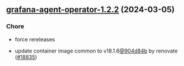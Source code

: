 

## [grafana-agent-operator-1.2.2](https://github.com/truecharts/charts/compare/grafana-agent-operator-1.2.0...grafana-agent-operator-1.2.2) (2024-03-05)

### Chore



- force rereleases

- update container image common to v18.1.6[@904d84b](https://github.com/904d84b) by renovate ([#18835](https://github.com/truecharts/charts/issues/18835))